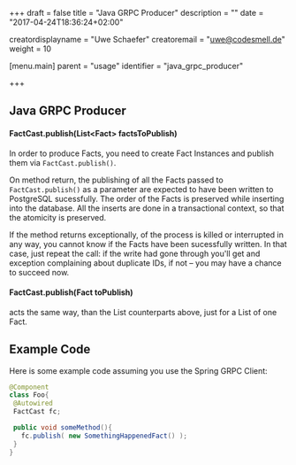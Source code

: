 +++
draft = false
title = "Java GRPC Producer"
description = ""
date = "2017-04-24T18:36:24+02:00"

creatordisplayname = "Uwe Schaefer"
creatoremail = "uwe@codesmell.de"
weight = 10

[menu.main]
parent = "usage"
identifier = "java_grpc_producer"

+++

## Java GRPC Producer

#### FactCast.publish(List&lt;Fact&gt; factsToPublish)

In order to produce Facts, you need to create Fact Instances and publish them via ```FactCast.publish()```.

On method return, the publishing of all the Facts passed to ```FactCast.publish()``` as a parameter are expected to have been written to PostgreSQL sucessfully. The order of the Facts is preserved while inserting into the database. All the inserts are done in a transactional context, so that the atomicity is preserved.

If the method returns exceptionally, of the process is killed or interrupted in any way, you cannot know if the Facts have been sucessfully written. In that case, just repeat the call: if the write had gone through you'll get and exception complaining about duplicate IDs, if not – you may have a chance to succeed now.

#### FactCast.publish(Fact toPublish)

acts the same way, than the List counterparts above, just for a List of one Fact.

## Example Code

Here is some example code assuming you use the Spring GRPC Client:

```java
@Component
class Foo{
 @Autowired
 FactCast fc;

 public void someMethod(){
   fc.publish( new SomethingHappenedFact() );
 }
}
```


